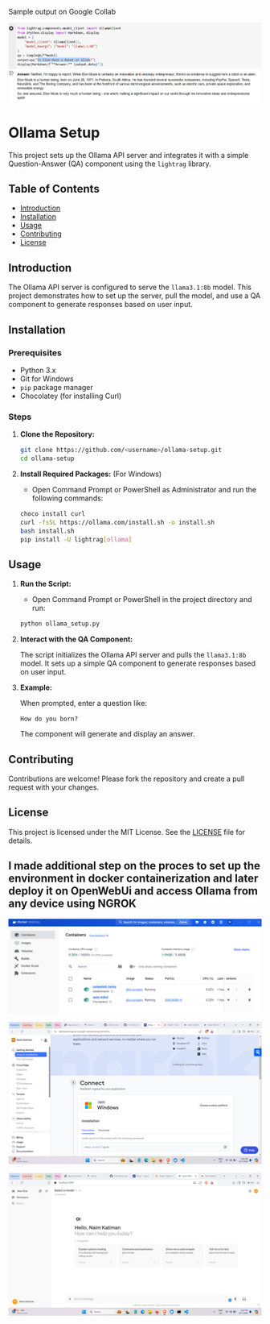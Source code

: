 Sample output on Google Collab

![Docker Containerization Screenshot](Screenshot2.png)


# Ollama Setup

This project sets up the Ollama API server and integrates it with a simple Question-Answer (QA) component using the `lightrag` library.

## Table of Contents
- [Introduction](#introduction)
- [Installation](#installation)
- [Usage](#usage)
- [Contributing](#contributing)
- [License](#license)

## Introduction

The Ollama API server is configured to serve the `llama3.1:8b` model. This project demonstrates how to set up the server, pull the model, and use a QA component to generate responses based on user input.

## Installation

### Prerequisites

- Python 3.x
- Git for Windows
- `pip` package manager
- Chocolatey (for installing Curl)

### Steps

1. **Clone the Repository:**
    ```sh
    git clone https://github.com/<username>/ollama-setup.git
    cd ollama-setup
    ```

2. **Install Required Packages:** (For Windows) 
    - Open Command Prompt or PowerShell as Administrator and run the following commands:
    ```sh
    choco install curl
    curl -fsSL https://ollama.com/install.sh -o install.sh
    bash install.sh
    pip install -U lightrag[ollama]
    ```

## Usage

1. **Run the Script:**
    - Open Command Prompt or PowerShell in the project directory and run:
    ```sh
    python ollama_setup.py
    ```

2. **Interact with the QA Component:**

    The script initializes the Ollama API server and pulls the `llama3.1:8b` model. It sets up a simple QA component to generate responses based on user input.

3. **Example:**

    When prompted, enter a question like:

    ```
    How do you born?
    ```

    The component will generate and display an answer.

## Contributing

Contributions are welcome! Please fork the repository and create a pull request with your changes.

## License

This project is licensed under the MIT License. See the [LICENSE](LICENSE) file for details.


## I made additional step on the proces to set up the environment in docker containerization and later deploy it on OpenWebUi and access Ollama from any device using NGROK


![Docker Containerization Screenshot](Screenshot3.png)

![NGROK Screenshot](Screenshot4.png)

![User Interface on OpenWebui Screenshot](Screenshot1.png)
